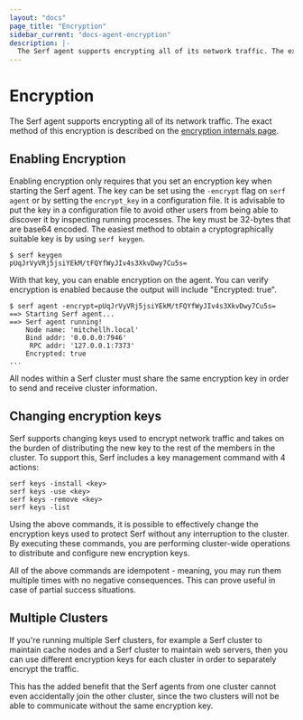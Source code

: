 ```yaml
---
layout: "docs"
page_title: "Encryption"
sidebar_current: "docs-agent-encryption"
description: |-
  The Serf agent supports encrypting all of its network traffic. The exact method of this encryption is described on the encryption internals page.
---
```


# Encryption

The Serf agent supports encrypting all of its network traffic. The exact
method of this encryption is described on the
[encryption internals page](/docs/internals/security.html).

## Enabling Encryption

Enabling encryption only requires that you set an encryption key when
starting the Serf agent. The key can be set using the `-encrypt` flag
on `serf agent` or by setting the `encrypt_key` in a configuration file.
It is advisable to put the key in a configuration file to avoid other users
from being able to discover it by inspecting running processes.
The key must be 32-bytes that are base64 encoded. The easiest method to
obtain a cryptographically suitable key is by using `serf keygen`.

```
$ serf keygen
pUqJrVyVRj5jsiYEkM/tFQYfWyJIv4s3XkvDwy7Cu5s=
```

With that key, you can enable encryption on the agent. You can verify
encryption is enabled because the output will include "Encrypted: true".

```
$ serf agent -encrypt=pUqJrVyVRj5jsiYEkM/tFQYfWyJIv4s3XkvDwy7Cu5s=
==> Starting Serf agent...
==> Serf agent running!
    Node name: 'mitchellh.local'
    Bind addr: '0.0.0.0:7946'
     RPC addr: '127.0.0.1:7373'
    Encrypted: true
...
```

All nodes within a Serf cluster must share the same encryption key in
order to send and receive cluster information.

## Changing encryption keys

Serf supports changing keys used to encrypt network traffic and takes on the
burden of distributing the new key to the rest of the members in the cluster. To
support this, Serf includes a key management command with 4 actions:

```
serf keys -install <key>
serf keys -use <key>
serf keys -remove <key>
serf keys -list
```

Using the above commands, it is possible to effectively change the encryption
keys used to protect Serf without any interruption to the cluster. By executing
these commands, you are performing cluster-wide operations to distribute and
configure new encryption keys.

All of the above commands are idempotent - meaning, you may run them multiple
times with no negative consequences. This can prove useful in case of partial
success situations.

## Multiple Clusters

If you're running multiple Serf clusters, for example a Serf cluster to
maintain cache nodes and a Serf cluster to maintain web servers, then you
can use different encryption keys for each cluster in order to separately
encrypt the traffic.

This has the added benefit that the Serf agents from one cluster cannot
even accidentally join the other cluster, since the two clusters will not
be able to communicate without the same encryption key.
